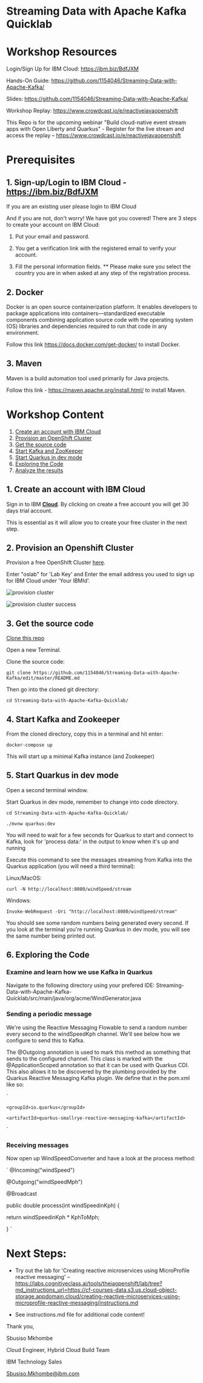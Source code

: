 # Streaming Data with Apache Kafka Quicklab 

# Workshop Resources
Login/Sign Up for IBM Cloud: https://ibm.biz/BdfJXM

Hands-On Guide: https://github.com/1154046/Streaming-Data-with-Apache-Kafka/

Slides: https://github.com/1154046/Streaming-Data-with-Apache-Kafka/

Workshop Replay: https://www.crowdcast.io/e/reactivejavaopenshift

This Repo is for the upcoming webinar "Build cloud-native event stream apps with Open Liberty and Quarkus" - Register for the live stream and access the replay – https://www.crowdcast.io/e/reactivejavaopenshift

# Prerequisites

## 1. Sign-up/Login to IBM Cloud - https://ibm.biz/BdfJXM

If you are an existing user please login to IBM Cloud

And if you are not, don't worry! We have got you covered! There are 3 steps to create your account on IBM Cloud:

1. Put your email and password.

2. You get a verification link with the registered email to verify your account.

3. Fill the personal information fields.
** Please make sure you select the country you are in when asked at any step of the registration process.

## 2. Docker 

Docker is an open source containerization platform. It enables developers to package applications into containers—standardized executable components combining application source code with the operating system (OS) libraries and dependencies required to run that code in any environment.

Follow this link https://docs.docker.com/get-docker/ to install Docker.

## 3. Maven

Maven is a build automation tool used primarily for Java projects.

Follow this link - https://maven.apache.org/install.html/ to install Maven.

# Workshop Content

1. [Create an account with IBM Cloud](#1-create-an-account-with-ibm-cloud)
1. [Provision an OpenShift Cluster](#2-provision-an-openshift-cluster)
1. [Get the source code](#3-get-the-source-code)
1. [Start Kafka and ZooKeeper](#4-start-kafka-and-zookeeper)
1. [Start Quarkus in dev mode](#5-start-quarkus-in-dev-mode)
1. [Exploring the Code](#6-exploring-the-code)
1. [Analyze the results](#7-analyze-the-results)

## 1. Create an account with IBM Cloud

Sign in to IBM [**Cloud**]( https://ibm.biz/BdfJXM). By clicking on create a free account you will get 30 days trial account.

This is essential as it will allow you to create your free cluster in the next step.

## 2. Provision an Openshift Cluster

Provision a free OpenShift Cluster [here](https://reactivejavaos.eohluqb207s.us-south.codeengine.appdomain.cloud).

Enter "oslab" for 'Lab Key' and Enter the email address you used to sign up for IBM Cloud under 'Your IBMId'.

![provision cluster](https://user-images.githubusercontent.com/20628307/139394343-cb958f24-b325-41dc-8902-eb1114236d35.png)

![provision cluster success](https://user-images.githubusercontent.com/20628307/139394399-969a6fc5-4b38-4c4a-bdf3-ccc0b05834c0.png)


## 3. Get the source code

[Clone this repo](https://github.com/1154046/Streaming-Data-with-Apache-Kafka/edit/master/README.md)

Open a new Terminal.

Clone the source code:

`
git clone https://github.com/1154046/Streaming-Data-with-Apache-Kafka/edit/master/README.md
`

Then go into the cloned git directory:

`
cd Streaming-Data-with-Apache-Kafka-Quicklab/
`

## 4. Start Kafka and Zookeeper

From the cloned directory, copy this in a terminal and hit enter:

`
docker-compose up
`

This will start up a minimal Kafka instance (and Zookeeper)

## 5. Start Quarkus in dev mode

Open a second terminal window.

Start Quarkus in dev mode, remember to change into code directory.

`
cd Streaming-Data-with-Apache-Kafka-Quicklab/
`

`
./mvnw quarkus:dev
`


You will need to wait for a few seconds for Quarkus to start and connect to Kafka, look for 'process data:' in the output to know when it's up and running

Execute this command to see the messages streaming from Kafka into the Quarkus application (you will need a third terminal):


Linux/MacOS:

`
curl -N http://localhost:8080/windSpeed/stream
`

Windows:

`
Invoke-WebRequest -Uri "http://localhost:8080/windSpeed/stream"
`

You should see some random numbers being generated every second. If you look at the terminal you're running Quarkus in dev mode, you will see the same number being printed out.


## 6. Exploring the Code

### Examine and learn how we use Kafka in Quarkus

Navigate to the following directory using your prefered IDE:
Streaming-Data-with-Apache-Kafka-Quicklab/src/main/java/org/acme/WindGenerator.java

### Sending a periodic message

We're using the Reactive Messaging Flowable to send a random number every second to the windSpeedKph channel. We'll see below how we configure to send this to Kafka.


The @Outgoing annotation is used to mark this method as something that sends to the configured channel. This class is marked with the @ApplicationScoped annotation so that it can be used with Quarkus CDI. This also allows it to be discovered by the plumbing provided by the Quarkus Reactive Messaging Kafka plugin. We define that in the pom.xml like so:

`
  <dependency>

    <groupId>io.quarkus</groupId>
    
    <artifactId>quarkus-smallrye-reactive-messaging-kafka</artifactId>
  
  </dependency>
`

### Receiving messages

Now open up WindSpeedConverter and have a look at the process method:

`
@Incoming("windSpeed")

@Outgoing("windSpeedMph")

@Broadcast

public double process(int windSpeedinKph) {

  return windSpeedinKph * KphToMph;

}
`




# Next Steps: 

- Try out the lab for 'Creating reactive microservices using MicroProfile reactive messaging' – https://labs.cognitiveclass.ai/tools/theiaopenshift/lab/tree?md_instructions_url=https://cf-courses-data.s3.us.cloud-object-storage.appdomain.cloud/creating-reactive-microservices-using-microprofile-reactive-messaging/instructions.md

- See instructions.md file for additional code content!

Thank you,

Sbusiso Mkhombe

Cloud Engineer, Hybrid Cloud Build Team

IBM Technology Sales

Sbusiso.Mkhombe@ibm.com 
